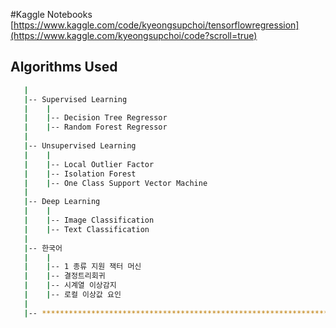 #Kaggle Notebooks
[https://www.kaggle.com/code/kyeongsupchoi/tensorflowregression](https://www.kaggle.com/kyeongsupchoi/code?scroll=true)

## Algorithms Used

```bash
   |
   |-- Supervised Learning                              
   |    |
   |    |-- Decision Tree Regressor
   |    |-- Random Forest Regressor                                   
   |
   |-- Unsupervised Learning                          
   |    |
   |    |-- Local Outlier Factor
   |    |-- Isolation Forest         
   |    |-- One Class Support Vector Machine                               
   |
   |-- Deep Learning     
   |    |
   |    |-- Image Classification
   |    |-- Text Classification    
   |
   |-- 한국어     
   |    |
   |    |-- 1 종류 지원 잭터 머신
   |    |-- 결정트리회귀         
   |    |-- 시계열 이상감지  
   |    |-- 로컬 이상값 요인                   
   |                          
   |-- ************************************************************************
```
